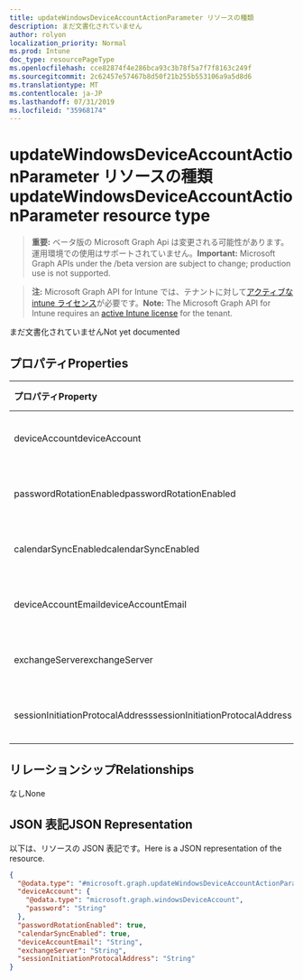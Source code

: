```yaml
---
title: updateWindowsDeviceAccountActionParameter リソースの種類
description: まだ文書化されていません
author: rolyon
localization_priority: Normal
ms.prod: Intune
doc_type: resourcePageType
ms.openlocfilehash: cce82874f4e286bca93c3b78f5a7f7f8163c249f
ms.sourcegitcommit: 2c62457e57467b8d50f21b255b553106a9a5d8d6
ms.translationtype: MT
ms.contentlocale: ja-JP
ms.lasthandoff: 07/31/2019
ms.locfileid: "35968174"
---
```

# <a name="updatewindowsdeviceaccountactionparameter-resource-type"></a><span data-ttu-id="8fb6b-103">updateWindowsDeviceAccountActionParameter リソースの種類</span><span class="sxs-lookup"><span data-stu-id="8fb6b-103">updateWindowsDeviceAccountActionParameter resource type</span></span>

> <span data-ttu-id="8fb6b-104">**重要:** ベータ版の Microsoft Graph Api は変更される可能性があります。運用環境での使用はサポートされていません。</span><span class="sxs-lookup"><span data-stu-id="8fb6b-104">**Important:** Microsoft Graph APIs under the /beta version are subject to change; production use is not supported.</span></span>

> <span data-ttu-id="8fb6b-105">**注:** Microsoft Graph API for Intune では、テナントに対して[アクティブな intune ライセンス](https://go.microsoft.com/fwlink/?linkid=839381)が必要です。</span><span class="sxs-lookup"><span data-stu-id="8fb6b-105">**Note:** The Microsoft Graph API for Intune requires an [active Intune license](https://go.microsoft.com/fwlink/?linkid=839381) for the tenant.</span></span>

<span data-ttu-id="8fb6b-106">まだ文書化されていません</span><span class="sxs-lookup"><span data-stu-id="8fb6b-106">Not yet documented</span></span>

## <a name="properties"></a><span data-ttu-id="8fb6b-107">プロパティ</span><span class="sxs-lookup"><span data-stu-id="8fb6b-107">Properties</span></span>
|<span data-ttu-id="8fb6b-108">プロパティ</span><span class="sxs-lookup"><span data-stu-id="8fb6b-108">Property</span></span>|<span data-ttu-id="8fb6b-109">型</span><span class="sxs-lookup"><span data-stu-id="8fb6b-109">Type</span></span>|<span data-ttu-id="8fb6b-110">説明</span><span class="sxs-lookup"><span data-stu-id="8fb6b-110">Description</span></span>|
|:---|:---|:---|
|<span data-ttu-id="8fb6b-111">deviceAccount</span><span class="sxs-lookup"><span data-stu-id="8fb6b-111">deviceAccount</span></span>|[<span data-ttu-id="8fb6b-112">windowsDeviceAccount</span><span class="sxs-lookup"><span data-stu-id="8fb6b-112">windowsDeviceAccount</span></span>](../resources/intune-devices-windowsdeviceaccount.md)|<span data-ttu-id="8fb6b-113">まだ文書化されていません</span><span class="sxs-lookup"><span data-stu-id="8fb6b-113">Not yet documented</span></span>|
|<span data-ttu-id="8fb6b-114">passwordRotationEnabled</span><span class="sxs-lookup"><span data-stu-id="8fb6b-114">passwordRotationEnabled</span></span>|<span data-ttu-id="8fb6b-115">ブール型 (Boolean)</span><span class="sxs-lookup"><span data-stu-id="8fb6b-115">Boolean</span></span>|<span data-ttu-id="8fb6b-116">まだ文書化されていません</span><span class="sxs-lookup"><span data-stu-id="8fb6b-116">Not yet documented</span></span>|
|<span data-ttu-id="8fb6b-117">calendarSyncEnabled</span><span class="sxs-lookup"><span data-stu-id="8fb6b-117">calendarSyncEnabled</span></span>|<span data-ttu-id="8fb6b-118">ブール型 (Boolean)</span><span class="sxs-lookup"><span data-stu-id="8fb6b-118">Boolean</span></span>|<span data-ttu-id="8fb6b-119">まだ文書化されていません</span><span class="sxs-lookup"><span data-stu-id="8fb6b-119">Not yet documented</span></span>|
|<span data-ttu-id="8fb6b-120">deviceAccountEmail</span><span class="sxs-lookup"><span data-stu-id="8fb6b-120">deviceAccountEmail</span></span>|<span data-ttu-id="8fb6b-121">String</span><span class="sxs-lookup"><span data-stu-id="8fb6b-121">String</span></span>|<span data-ttu-id="8fb6b-122">まだ文書化されていません</span><span class="sxs-lookup"><span data-stu-id="8fb6b-122">Not yet documented</span></span>|
|<span data-ttu-id="8fb6b-123">exchangeServer</span><span class="sxs-lookup"><span data-stu-id="8fb6b-123">exchangeServer</span></span>|<span data-ttu-id="8fb6b-124">String</span><span class="sxs-lookup"><span data-stu-id="8fb6b-124">String</span></span>|<span data-ttu-id="8fb6b-125">まだ文書化されていません</span><span class="sxs-lookup"><span data-stu-id="8fb6b-125">Not yet documented</span></span>|
|<span data-ttu-id="8fb6b-126">sessionInitiationProtocalAddress</span><span class="sxs-lookup"><span data-stu-id="8fb6b-126">sessionInitiationProtocalAddress</span></span>|<span data-ttu-id="8fb6b-127">文字列型 (String)</span><span class="sxs-lookup"><span data-stu-id="8fb6b-127">String</span></span>|<span data-ttu-id="8fb6b-128">まだ文書化されていません</span><span class="sxs-lookup"><span data-stu-id="8fb6b-128">Not yet documented</span></span>|

## <a name="relationships"></a><span data-ttu-id="8fb6b-129">リレーションシップ</span><span class="sxs-lookup"><span data-stu-id="8fb6b-129">Relationships</span></span>
<span data-ttu-id="8fb6b-130">なし</span><span class="sxs-lookup"><span data-stu-id="8fb6b-130">None</span></span>

## <a name="json-representation"></a><span data-ttu-id="8fb6b-131">JSON 表記</span><span class="sxs-lookup"><span data-stu-id="8fb6b-131">JSON Representation</span></span>
<span data-ttu-id="8fb6b-132">以下は、リソースの JSON 表記です。</span><span class="sxs-lookup"><span data-stu-id="8fb6b-132">Here is a JSON representation of the resource.</span></span>
<!-- {
  "blockType": "resource",
  "@odata.type": "microsoft.graph.updateWindowsDeviceAccountActionParameter"
}
-->
``` json
{
  "@odata.type": "#microsoft.graph.updateWindowsDeviceAccountActionParameter",
  "deviceAccount": {
    "@odata.type": "microsoft.graph.windowsDeviceAccount",
    "password": "String"
  },
  "passwordRotationEnabled": true,
  "calendarSyncEnabled": true,
  "deviceAccountEmail": "String",
  "exchangeServer": "String",
  "sessionInitiationProtocalAddress": "String"
}
```





